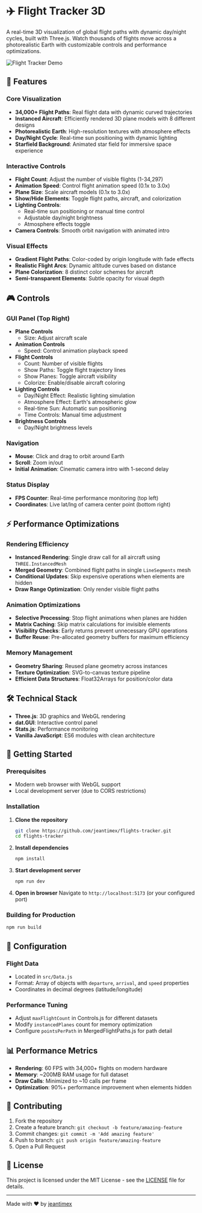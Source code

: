 # ✈️ Flight Tracker 3D

A real-time 3D visualization of global flight paths with dynamic day/night cycles, built with Three.js. Watch thousands of flights move across a photorealistic Earth with customizable controls and performance optimizations.

![Flight Tracker Demo](https://jeantimex.github.io/flights-tracker/)

## 🌟 Features

### Core Visualization
- **34,000+ Flight Paths**: Real flight data with dynamic curved trajectories
- **Instanced Aircraft**: Efficiently rendered 3D plane models with 8 different designs
- **Photorealistic Earth**: High-resolution textures with atmosphere effects
- **Day/Night Cycle**: Real-time sun positioning with dynamic lighting
- **Starfield Background**: Animated star field for immersive space experience

### Interactive Controls
- **Flight Count**: Adjust the number of visible flights (1-34,297)
- **Animation Speed**: Control flight animation speed (0.1x to 3.0x)
- **Plane Size**: Scale aircraft models (0.1x to 3.0x)
- **Show/Hide Elements**: Toggle flight paths, aircraft, and colorization
- **Lighting Controls**:
  - Real-time sun positioning or manual time control
  - Adjustable day/night brightness
  - Atmosphere effects toggle
- **Camera Controls**: Smooth orbit navigation with animated intro

### Visual Effects
- **Gradient Flight Paths**: Color-coded by origin longitude with fade effects
- **Realistic Flight Arcs**: Dynamic altitude curves based on distance
- **Plane Colorization**: 8 distinct color schemes for aircraft
- **Semi-transparent Elements**: Subtle opacity for visual depth

## 🎮 Controls

### GUI Panel (Top Right)
- **Plane Controls**
  - Size: Adjust aircraft scale
- **Animation Controls**
  - Speed: Control animation playback speed
- **Flight Controls**
  - Count: Number of visible flights
  - Show Paths: Toggle flight trajectory lines
  - Show Planes: Toggle aircraft visibility
  - Colorize: Enable/disable aircraft coloring
- **Lighting Controls**
  - Day/Night Effect: Realistic lighting simulation
  - Atmosphere Effect: Earth's atmospheric glow
  - Real-time Sun: Automatic sun positioning
  - Time Controls: Manual time adjustment
- **Brightness Controls**
  - Day/Night brightness levels

### Navigation
- **Mouse**: Click and drag to orbit around Earth
- **Scroll**: Zoom in/out
- **Initial Animation**: Cinematic camera intro with 1-second delay

### Status Display
- **FPS Counter**: Real-time performance monitoring (top left)
- **Coordinates**: Live lat/lng of camera center point (bottom right)

## ⚡ Performance Optimizations

### Rendering Efficiency
- **Instanced Rendering**: Single draw call for all aircraft using `THREE.InstancedMesh`
- **Merged Geometry**: Combined flight paths in single `LineSegments` mesh
- **Conditional Updates**: Skip expensive operations when elements are hidden
- **Draw Range Optimization**: Only render visible flight paths

### Animation Optimizations
- **Selective Processing**: Stop flight animations when planes are hidden
- **Matrix Caching**: Skip matrix calculations for invisible elements
- **Visibility Checks**: Early returns prevent unnecessary GPU operations
- **Buffer Reuse**: Pre-allocated geometry buffers for maximum efficiency

### Memory Management
- **Geometry Sharing**: Reused plane geometry across instances
- **Texture Optimization**: SVG-to-canvas texture pipeline
- **Efficient Data Structures**: Float32Arrays for position/color data

## 🛠️ Technical Stack

- **Three.js**: 3D graphics and WebGL rendering
- **dat.GUI**: Interactive control panel
- **Stats.js**: Performance monitoring
- **Vanilla JavaScript**: ES6 modules with clean architecture

## 🚀 Getting Started

### Prerequisites
- Modern web browser with WebGL support
- Local development server (due to CORS restrictions)

### Installation

1. **Clone the repository**
   ```bash
   git clone https://github.com/jeantimex/flights-tracker.git
   cd flights-tracker
   ```

2. **Install dependencies**
   ```bash
   npm install
   ```

3. **Start development server**
   ```bash
   npm run dev
   ```

4. **Open in browser**
   Navigate to `http://localhost:5173` (or your configured port)

### Building for Production

```bash
npm run build
```

## 🔧 Configuration

### Flight Data
- Located in `src/Data.js`
- Format: Array of objects with `departure`, `arrival`, and `speed` properties
- Coordinates in decimal degrees (latitude/longitude)

### Performance Tuning
- Adjust `maxFlightCount` in Controls.js for different datasets
- Modify `instancedPlanes` count for memory optimization
- Configure `pointsPerPath` in MergedFlightPaths.js for path detail

## 📊 Performance Metrics

- **Rendering**: 60 FPS with 34,000+ flights on modern hardware
- **Memory**: ~200MB RAM usage for full dataset
- **Draw Calls**: Minimized to ~10 calls per frame
- **Optimization**: 90%+ performance improvement when elements hidden

## 🤝 Contributing

1. Fork the repository
2. Create a feature branch: `git checkout -b feature/amazing-feature`
3. Commit changes: `git commit -m 'Add amazing feature'`
4. Push to branch: `git push origin feature/amazing-feature`
5. Open a Pull Request

## 📄 License

This project is licensed under the MIT License - see the [LICENSE](LICENSE) file for details.

---

Made with ❤️ by [jeantimex](https://github.com/jeantimex)